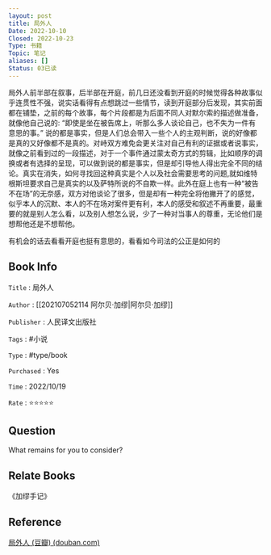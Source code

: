 ```yaml
---
layout: post
title: 局外人
Date: 2022-10-10
Closed: 2022-10-23
Type: 书籍
Topic: 笔记
aliases: []
Status: 03已读
---
```


局外人前半部在叙事，后半部在开庭，前几日还没看到开庭的时候觉得各种故事似乎连贯性不强，说实话看得有点想跳过一些情节，读到开庭部分后发现，其实前面都在铺垫，之前的每个故事，每个片段都是为后面不同人对默尔索的描述做准备，就像他自己说的:
“即使是坐在被告席上，听那么多人谈论自己，也不失为一件有意思的事。”
说的都是事实，但是人们总会带入一些个人的主观判断，说的好像都是真的又好像都不是真的。对峙双方难免会更关注对自己有利的证据或者说事实，就像之前看到过的一段描述，对于一个事件通过蒙太奇方式的剪辑，比如顺序的调换或者有选择的呈现，可以做到说的都是事实，但是却引导他人得出完全不同的结论。真实在消失，如何寻找回这种真实是个人以及社会需要思考的问题,就如维特根斯坦要求自己是真实的以及萨特所说的不自欺一样。此外在庭上也有一种“被告不在场”的无奈感，双方对他谈论了很多，但是却有一种完全将他撇开了的感觉，似乎本人的沉默、本人的不在场对案件更有利，本人的感受和叙述不再重要，最重要的就是别人怎么看，以及别人想怎么说，少了一种对当事人的尊重，无论他们是想帮他还是不想帮他。

有机会的话去看看开庭也挺有意思的，看看如今司法的公正是如何的

## Book Info

`Title` : 局外人

`Author` :  [[202107052114 阿尔贝·加缪|阿尔贝·加缪]]

`Publisher` : 人民译文出版社

`Tags` :  #小说

`Type` :  #type/book

`Purchased` : Yes

`Time` : 2022/10/19

`Rate` : ⭐️⭐️⭐️⭐️⭐️

## Question

What remains for you to consider?

## Relate Books

《加缪手记》

## Reference 

[局外人 (豆瓣) (douban.com)](https://book.douban.com/subject/24257486/)

